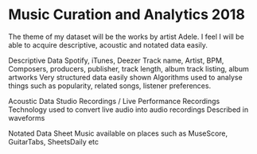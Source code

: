 # Music Curation and Analytics 2018

The theme of my dataset will be the works by artist Adele. I feel I will be able to acquire descriptive, acoustic and notated data easily.

Descriptive Data
	Spotify, iTunes, Deezer
		Track name, Artist, BPM, Composers, producers, publisher, track length, album track listing, album artworks
		Very structured data easily shown
		Algorithms used to analyse things such as popularity, related songs, listener preferences.

Acoustic Data
	Studio Recordings / Live Performance Recordings
		Technology used to convert live audio into audio recordings
		Described in waveforms
		
Notated Data
	Sheet Music available on places such as MuseScore, GuitarTabs, SheetsDaily etc
